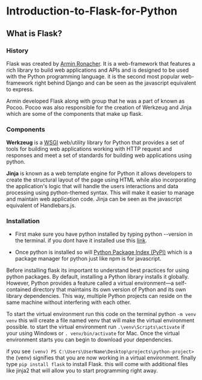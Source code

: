 # Introduction-to-Flask-for-Python

## What is Flask?

### History

Flask was created by [Armin Ronacher](https://en.wikipedia.org/wiki/Armin_Ronacher). It is a web-framework that features a rich library to build web applications and APIs and is designed to be used with the Python programming language. it is the second most popular web-framework right behind Django and can be seen as the javascript equivalent to express. 

Armin developed Flask along with group that he was a part of known as Pocoo. Pocoo was also responsible for the creation of Werkzeug and Jinja which are some of the components that make up flask.

### Components

**Werkzeug** is a [WSGI](https://wsgi.readthedocs.io/en/latest/what.html) web/utility library for Python that provides a set of tools for building web applications working with HTTP request and responses and meet a set of standards for building web applications using python.

**Jinja** is known as a web template engine for Python it allows developers to create the structural layout of the page using HTML while also incorporating the application's logic that will handle the users interactions and data processing using python-themed syntax. This will make it easier to manage and maintain web application code. Jinja can be seen as the javascript equivalent of Handlebars.js.

### Installation

- First make sure you have python installed by typing python --version in the terminal. if you dont have it installed use this [link](https://www.python.org/downloads/).

- Once python is installed so will [Python Package Index (PyPI)](https://pypi.org/) which is a package manager for python just like npm is for javascript.

Before installing flask its important to understand best practices for using python packages. By default, installing a Python library installs it globally. However, Python provides a feature called a virtual environment—a self-contained directory that maintains its own version of Python and its own library dependencies. This way, multiple Python projects can reside on the same machine without interfering with each other.

To start the virtual environment run this code on the terminal python `-m venv venv` this will create a file named venv that will make the virtual environment possible. to start the virtual environment run `.\venv\Scripts\activate` if your using Windows or `. venv/bin/activate` for Mac. Once the virtual environment starts you can begin to download your dependencies. 

if you see `(venv) PS C:\Users\UserName\Desktop\projects\python-project>` the (venv) signifies that you are now working in a virtual environment. finally type `pip install flask` to install Flask. this will come with additional files like jinja2 that will allow you to start programming right away.




 


